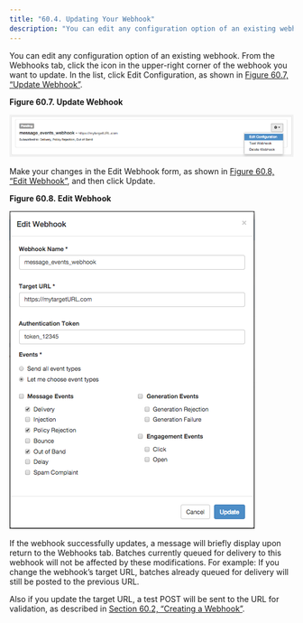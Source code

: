 ```yaml
---
title: "60.4. Updating Your Webhook"
description: "You can edit any configuration option of an existing webhook From the Webhooks tab click the icon in the upper right corner of the webhook you want to update In the list click Edit Configuration as shown in Figure 60 7 Update Webhook Figure 60 7 Update Webhook Make your..."
---
```


You can edit any configuration option of an existing webhook. From the Webhooks tab, click the icon in the upper-right corner of the webhook you want to update. In the list, click Edit Configuration, as shown in [Figure 60.7, “Update Webhook”](web-ui.webhooks.update#figure_update_webhook "Figure 60.7. Update Webhook").

<a name="figure_update_webhook"></a> 

**Figure 60.7. Update Webhook**

![Update Webhook](images/update_webhook.png)

Make your changes in the Edit Webhook form, as shown in [Figure 60.8, “Edit Webhook”](web-ui.webhooks.update#figure_edit_webhook "Figure 60.8. Edit Webhook"), and then click Update.

<a name="figure_edit_webhook"></a> 

**Figure 60.8. Edit Webhook**

![Edit Webhook](images/edit_webhook.png)

If the webhook successfully updates, a message will briefly display upon return to the Webhooks tab. Batches currently queued for delivery to this webhook will not be affected by these modifications. For example: If you change the webhook’s target URL, batches already queued for delivery will still be posted to the previous URL.

Also if you update the target URL, a test POST will be sent to the URL for validation, as described in [Section 60.2, “Creating a Webhook”](web-ui.webhooks.create "60.2. Creating a Webhook").